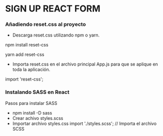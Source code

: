# SIGN UP REACT FORM

### Añadiendo reset.css al proyecto
- Descarga reset.css utilizando npm o yarn.

npm install reset-css

yarn add reset-css

- Importa reset.css en el archivo principal App.js para que se aplique en toda la aplicación.

import 'reset-css';

### Instalando SASS en React

Pasos para instalar SASS

- npm install -D sass
- Crear achivo styles.scss
- Importar archivo styles.css
import './styles.scss'; // Importa el archivo SCSS
